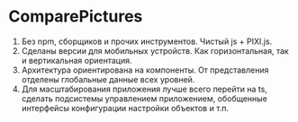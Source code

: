 # ComparePictures

1) Без npm, сборщиков и прочих инструментов. Чистый js + PIXI.js.
2) Сделаны версии для мобильных устройств. Как горизонтальная, так и вертикальная ориентация.
3) Архитектура ориентирована на компоненты. От представления отделены глобальные данные всех уровней.
4) Для масштабирования приложения лучше всего перейти на ts, сделать подсистемы управлением приложением, обобщенные интерфейсы конфигурации настройки объектов и т.п.

